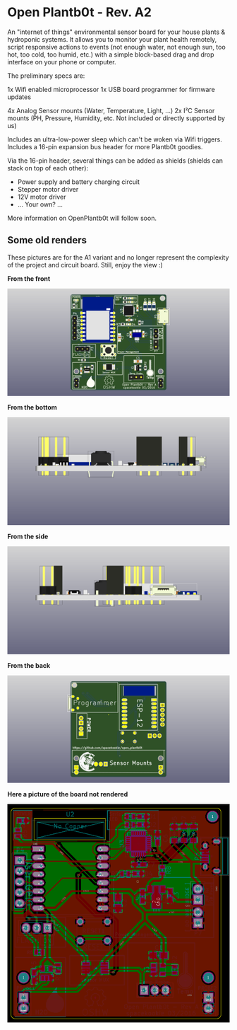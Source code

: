# Open Plantb0t - Rev. A2

An "internet of things" environmental sensor board for your house plants & hydroponic systems. It allows you to monitor your plant health remotely, script responsive actions to events (not enough water, not enough sun, too hot, too cold, too humid, etc.) with a simple block-based drag and drop interface on your phone or computer.

The preliminary specs are:

1x Wifi enabled microprocessor
1x USB board programmer for firmware updates

4x Analog Sensor mounts (Water, Temperature, Light, ...)
2x I²C Sensor mounts (PH, Pressure, Humidity, etc. Not included or directly supported by us)

Includes an ultra-low-power sleep which can't be woken via Wifi triggers.
Includes a 16-pin expansion bus header for more Plantb0t goodies.

Via the 16-pin header, several things can be added as shields (shields can stack on top of each other):

 - Power supply and battery charging circuit
 - Stepper motor driver
 - 12V motor driver
 - ... Your own? ...

More information on OpenPlantb0t will follow soon. 


## Some old renders

These pictures are for the A1 variant and no longer represent the complexity of the project and circuit board. Still, enjoy the view :)

**From the front**

![Rev A](renders/plantbot_RevA.png)

**From the bottom**

![Rev A](renders/plantbot_RevA_bottom.png)

**From the side**

![Rev A](renders/plantbot_RevA_side.png)


**From the back**

![Rev A](renders/plantbot_RevA_back.png)

**Here a picture of the board not rendered**

![Rev A](renders/raw_pcb.png)
